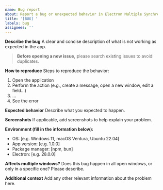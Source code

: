 ```yaml
---
name: Bug report
about: Report a bug or unexpected behavior in Electron Multiple Synchronized Windows
title: '[BUG] '
labels: bug
assignees: ''
---
```


**Describe the bug**
A clear and concise description of what is not working as expected in the app.

> **Before opening a new issue,** please search existing issues to avoid duplicates.

**How to reproduce**
Steps to reproduce the behavior:

1. Open the application
2. Perform the action (e.g., create a message, open a new window, edit a field...)
3. ...
4. See the error

**Expected behavior**
Describe what you expected to happen.

**Screenshots**
If applicable, add screenshots to help explain your problem.

**Environment (fill in the information below):**

- OS: [e.g. Windows 11, macOS Ventura, Ubuntu 22.04]
- App version: [e.g. 1.0.0]
- Package manager: [npm, bun]
- Electron: [e.g. 28.0.0]

**Affects multiple windows?**
Does this bug happen in all open windows, or only in a specific one? Please describe.

**Additional context**
Add any other relevant information about the problem here.
